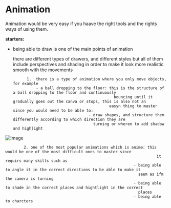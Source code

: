 # **Animation**

Animation would be very easy if you haave the right tools and the rights ways of using them.
  
   **starters:**

- being able to draw is one of the main points of animation

     there are different types of drawers, and different styles but all of them include perspectives and shading in order to make it look more realistic smooth with the movements

            1.  there is a type of animation where you only move objects, for example
                - a ball dropping to the floor: this is the structure of a ball dropping to the floor and continuously
                                                  bouncing until it gradually goes out the canva or stops, this is also not an
                                                easyn thing to master since you would need to be able to:
                                       - draw shapes, and structure them differently according to which direction they are
                                         turning or wheren to add shadow and highlight
  
![image](https://github.com/user-attachments/assets/b9cc7423-4801-4253-8127-a5a8f277c265)
  
            2. one of the most popular animations which is anime: this would be one of the most difficult ones to master since
                                                                      it requirs many skills such as
                                                            - being able to angle it in the correct directions to be able to make it
                                                              seem as ifm the camera is turning
                                                            - being able to shade in the correct places and hightlight in the correct
                                                              places
                                                            - being able to charcters

            
